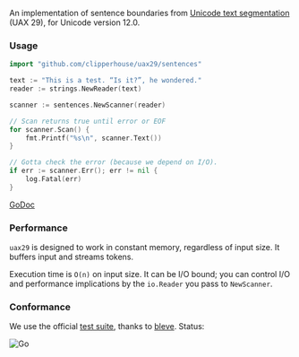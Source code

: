 An implementation of sentence boundaries from [Unicode text segmentation](https://unicode.org/reports/tr29/#Sentence_Boundaries) (UAX 29), for Unicode version 12.0.

### Usage

```go
import "github.com/clipperhouse/uax29/sentences"

text := "This is a test. “Is it?”, he wondered."
reader := strings.NewReader(text)

scanner := sentences.NewScanner(reader)

// Scan returns true until error or EOF
for scanner.Scan() {
	fmt.Printf("%s\n", scanner.Text())
}

// Gotta check the error (because we depend on I/O).
if err := scanner.Err(); err != nil {
	log.Fatal(err)
}
```

[GoDoc](https://godoc.org/github.com/clipperhouse/uax29/sentences)

### Performance

`uax29` is designed to work in constant memory, regardless of input size. It buffers input and streams tokens.

Execution time is `O(n)` on input size. It can be I/O bound; you can control I/O and performance implications by the `io.Reader` you pass to `NewScanner`.

### Conformance

We use the official [test suite](https://unicode.org/reports/tr41/tr41-26.html#Tests29), thanks to [bleve](https://github.com/blevesearch/segment/blob/master/tables_test.go). Status:

![Go](https://github.com/clipperhouse/uax29/workflows/Go/badge.svg)
